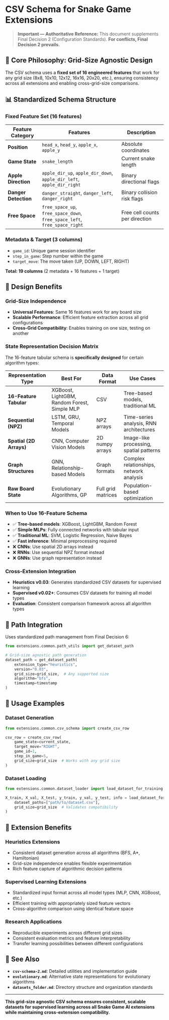 # CSV Schema for Snake Game Extensions

> **Important — Authoritative Reference:** This document supplements Final Decision 2 (Configuration Standards). **For conflicts, Final Decision 2 prevails.**

## 🎯 **Core Philosophy: Grid-Size Agnostic Design**

The CSV schema uses a **fixed set of 16 engineered features** that work for any grid size (8x8, 10x10, 12x12, 16x16, 20x20, etc.), ensuring consistency across all extensions and enabling cross-grid-size comparisons.

## 📊 **Standardized Schema Structure**

### **Fixed Feature Set (16 features)**

| Feature Category | Features | Description |
|------------------|----------|-------------|
| **Position** | `head_x`, `head_y`, `apple_x`, `apple_y` | Absolute coordinates |
| **Game State** | `snake_length` | Current snake length |
| **Apple Direction** | `apple_dir_up`, `apple_dir_down`, `apple_dir_left`, `apple_dir_right` | Binary directional flags |
| **Danger Detection** | `danger_straight`, `danger_left`, `danger_right` | Binary collision risk flags |
| **Free Space** | `free_space_up`, `free_space_down`, `free_space_left`, `free_space_right` | Free cell counts per direction |

### **Metadata & Target (3 columns)**
- `game_id`: Unique game session identifier
- `step_in_game`: Step number within the game
- `target_move`: The move taken (UP, DOWN, LEFT, RIGHT)

**Total: 19 columns** (2 metadata + 16 features + 1 target)

## 🧠 **Design Benefits**

### **Grid-Size Independence**
- **Universal Features**: Same 16 features work for any board size
- **Scalable Performance**: Efficient feature extraction across all grid configurations
- **Cross-Grid Compatibility**: Enables training on one size, testing on another

### **State Representation Decision Matrix**
The 16-feature tabular schema is **specifically designed** for certain algorithm types:

| Representation Type | Best For | Data Format | Use Cases |
|-------------------|----------|-------------|-----------|
| **16-Feature Tabular** | XGBoost, LightGBM, Random Forest, Simple MLP | CSV | Tree-based models, traditional ML |
| **Sequential (NPZ)** | LSTM, GRU, Temporal Models | NPZ arrays | Time-series analysis, RNN architectures |
| **Spatial (2D Arrays)** | CNN, Computer Vision Models | 2D numpy arrays | Image-like processing, spatial patterns |
| **Graph Structures** | GNN, Relationship-based Models | Graph formats | Complex relationships, network analysis |
| **Raw Board State** | Evolutionary Algorithms, GP | Full grid matrices | Population-based optimization |

### **When to Use 16-Feature Schema**
- ✅ **Tree-based models**: XGBoost, LightGBM, Random Forest
- ✅ **Simple MLPs**: Fully connected networks with tabular input
- ✅ **Traditional ML**: SVM, Logistic Regression, Naive Bayes
- ✅ **Fast inference**: Minimal preprocessing required
- ❌ **CNNs**: Use spatial 2D arrays instead
- ❌ **RNNs**: Use sequential NPZ format instead
- ❌ **GNNs**: Use graph representation instead

### **Cross-Extension Integration**
- **Heuristics v0.03**: Generates standardized CSV datasets for supervised learning
- **Supervised v0.02+**: Consumes CSV datasets for training all model types
- **Evaluation**: Consistent comparison framework across all algorithm types

## 📁 **Path Integration**

Uses standardized path management from Final Decision 6:

```python
from extensions.common.path_utils import get_dataset_path

# Grid-size agnostic path generation
dataset_path = get_dataset_path(
    extension_type="heuristics", 
    version="0.03",
    grid_size=grid_size,  # Any supported size
    algorithm="bfs",
    timestamp=timestamp
)
```

## 🔧 **Usage Examples**

### **Dataset Generation**
```python
from extensions.common.csv_schema import create_csv_row

csv_row = create_csv_row(
    game_state=current_state,
    target_move="RIGHT", 
    game_id=1,
    step_in_game=5,
    grid_size=grid_size  # Works with any grid size
)
```

### **Dataset Loading**
```python
from extensions.common.dataset_loader import load_dataset_for_training

X_train, X_val, X_test, y_train, y_val, y_test, info = load_dataset_for_training(
    dataset_paths=["path/to/dataset.csv"],
    grid_size=grid_size  # Validates compatibility
)
```

## 🎯 **Extension Benefits**

### **Heuristics Extensions**
- Consistent dataset generation across all algorithms (BFS, A*, Hamiltonian)
- Grid-size independence enables flexible experimentation
- Rich feature capture of algorithmic decision patterns

### **Supervised Learning Extensions**
- Standardized input format across all model types (MLP, CNN, XGBoost, etc.)
- Efficient training with appropriately sized feature vectors
- Cross-algorithm comparison using identical feature space

### **Research Applications**
- Reproducible experiments across different grid sizes
- Consistent evaluation metrics and feature interpretability
- Transfer learning possibilities between different configurations

## 🔗 **See Also**

- **`csv-schema-2.md`**: Detailed utilities and implementation guide
- **`evolutionary.md`**: Alternative state representations for evolutionary algorithms
- **`datasets_folder.md`**: Directory structure and organization standards

---

**This grid-size agnostic CSV schema ensures consistent, scalable datasets for supervised learning across all Snake Game AI extensions while maintaining cross-extension compatibility.**
